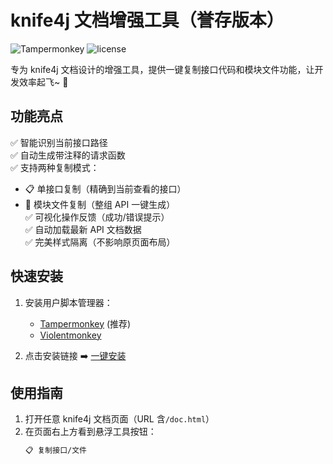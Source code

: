 # knife4j 文档增强工具（誉存版本）

![Tampermonkey](https://img.shields.io/badge/Tampermonkey-%234D4D4D.svg?style=for-the-badge&logo=Tampermonkey&logoColor=white)
![license](https://img.shields.io/github/license/hyc8801/knife4j-enhancement)

专为 knife4j 文档设计的增强工具，提供一键复制接口代码和模块文件功能，让开发效率起飞~ 🚀

## 功能亮点

✅ 智能识别当前接口路径  
✅ 自动生成带注释的请求函数  
✅ 支持两种复制模式：

- 📋 单接口复制（精确到当前查看的接口）
- 📁 模块文件复制（整组 API 一键生成）  
  ✅ 可视化操作反馈（成功/错误提示）  
  ✅ 自动加载最新 API 文档数据  
  ✅ 完美样式隔离（不影响原页面布局）

## 快速安装

1. 安装用户脚本管理器：

   - [Tampermonkey](https://www.tampermonkey.net/) (推荐)
   - [Violentmonkey](https://violentmonkey.github.io/)

2. 点击安装链接 ➡️ [一键安装](https://your-domain.com/main.user.js)

## 使用指南

1. 打开任意 knife4j 文档页面（URL 含`/doc.html`）
2. 在页面右上方看到悬浮工具按钮：
   ```bash
   📋 复制接口/文件
   ```
